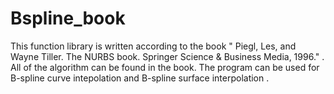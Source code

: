 # Bspline_book
This  function library is written according to the book " Piegl, Les, and Wayne Tiller. The NURBS book. Springer Science & Business Media, 1996."  .
All of the algorithm can be found in the book. 
The program can be used for B-spline curve intepolation and B-spline surface interpolation . 

